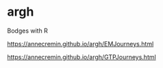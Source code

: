 # argh
Bodges with R

<p><a href="https://annecremin.github.io/argh/EMJourneys.html">https://annecremin.github.io/argh/EMJourneys.html</a></p>
<p><a href="https://annecremin.github.io/argh/GTPJourneys.html">https://annecremin.github.io/argh/GTPJourneys.html</a></p>
